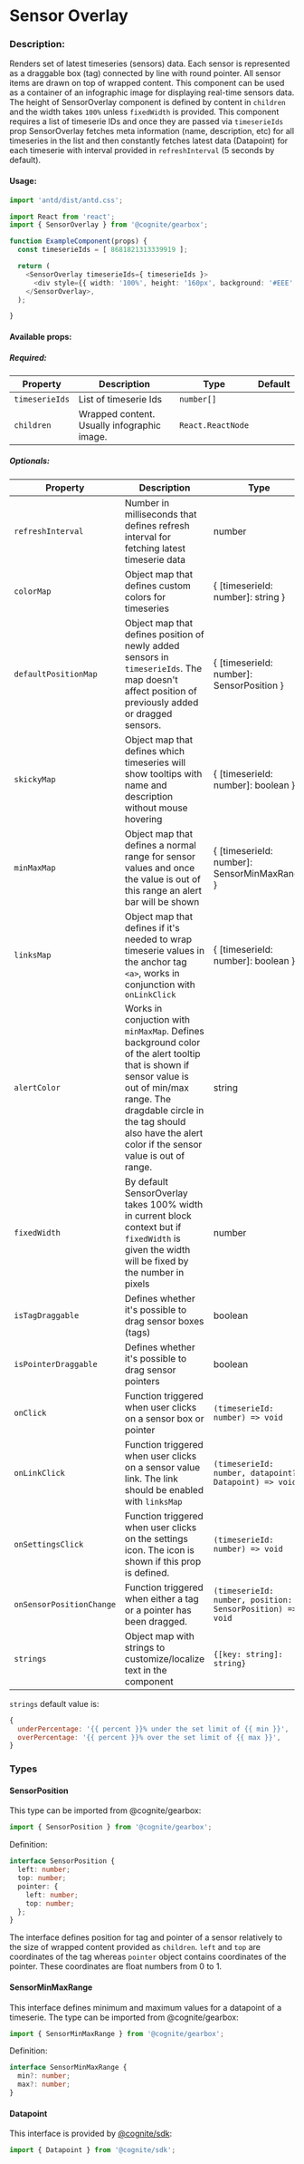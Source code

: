 # Sensor Overlay

<!-- STORY -->

### Description:

Renders set of latest timeseries (sensors) data. Each sensor is represented as a draggable box (tag) connected by line with round pointer. All sensor items are drawn on top of wrapped content.
This component can be used as a container of an infographic image for displaying real-time sensors data.
The height of SensorOverlay component is defined by content in `children` and the width takes `100%` unless `fixedWidth` is provided. This component requires a list of timeserie IDs and once they are passed via
`timeserieIds` prop SensorOverlay fetches meta information (name, description, etc) for all timeseries in the list and then constantly fetches latest data (Datapoint) for each timeserie with interval provided in `refreshInterval` (5 seconds by default).

#### Usage:

```typescript jsx
import 'antd/dist/antd.css';

import React from 'react';
import { SensorOverlay } from '@cognite/gearbox';

function ExampleComponent(props) {
  const timeserieIds = [ 8681821313339919 ];

  return (
    <SensorOverlay timeserieIds={ timeserieIds }>
      <div style={{ width: '100%', height: '160px', background: '#EEE' }} />
    </SensorOverlay>,
  );

}
```

#### Available props:
##### Required:

| Property              | Description                                                        | Type                  | Default |
| --------------------- | ------------------------------------------------------------------ | --------------------- | ------- |
| `timeserieIds`        | List of timeserie Ids                                              | `number[]`            |         |
| `children`            | Wrapped content. Usually infographic image.                        | `React.ReactNode`     |         |

##### Optionals:

| Property              | Description                                                      | Type                               | Default |
| --------------------- | ---------------------------------------------------------------- | ---------------------------------- | ------- |
| `refreshInterval`     | Number in milliseconds that defines refresh interval for fetching latest timeserie data | number      | 5000    |
| `colorMap`            | Object map that defines custom colors for timeseries             | { [timeserieId: number]: string }  |         |
| `defaultPositionMap`  | Object map that defines position of newly added sensors in `timeserieIds`. The map doesn't affect position of previously added or dragged sensors.         | { [timeserieId: number]: SensorPosition }  |          |
| `skickyMap`           | Object map that defines which timeseries will show tooltips with name and description without mouse hovering  | { [timeserieId: number]: boolean } |       |
| `minMaxMap`           | Object map that defines a normal range for sensor values and once the value is out of this range an alert bar will be shown | { [timeserieId: number]: SensorMinMaxRange } |       |
| `linksMap`            | Object map that defines if it's needed to wrap timeserie values in the anchor tag `<a>`, works in conjunction with `onLinkClick` | { [timeserieId: number]: boolean } |       |
| `alertColor`          | Works in conjuction with `minMaxMap`. Defines background color of the alert tooltip that is shown if sensor value is out of min/max range. The dragdable circle in the tag should also have the alert color if the sensor value is out of range. | string  | `#e74c3c`    |
| `fixedWidth`          | By default SensorOverlay takes 100% width in current block context but if `fixedWidth` is given the width will be fixed by the number in pixels  | number |      |
| `isTagDraggable`      | Defines whether it's possible to drag sensor boxes (tags)        | boolean  | true      |
| `isPointerDraggable`  | Defines whether it's possible to drag sensor pointers            | boolean  | true      |
| `onClick`             | Function triggered when user clicks on a sensor box or pointer |`(timeserieId: number) => void`    |         |
| `onLinkClick`         | Function triggered when user clicks on a sensor value link. The link should be enabled with  `linksMap` | `(timeserieId: number, datapoint?: Datapoint) => void`    |         |
| `onSettingsClick`     | Function triggered when user clicks on the settings icon. The icon is shown if this prop is defined. | `(timeserieId: number) => void`    |         |
| `onSensorPositionChange`| Function triggered when either a tag or a pointer has been dragged. | `(timeserieId: number, position: SensorPosition) => void`    |         |
| `strings`              | Object map with strings to customize/localize text in the component    | `{[key: string]: string}`       |             | 

`strings` default value is:
```js
{
  underPercentage: '{{ percent }}% under the set limit of {{ min }}',
  overPercentage: '{{ percent }}% over the set limit of {{ max }}',
}
```

### Types
#### SensorPosition
 This type can be imported from @cognite/gearbox:
```typescript
import { SensorPosition } from '@cognite/gearbox';
```
Definition:
```typescript
interface SensorPosition {
  left: number;
  top: number;
  pointer: {
    left: number;
    top: number;
  };
}
```
The interface defines position for tag and pointer of a sensor relatively to the size of wrapped content provided as `children`. `left` and `top` are coordinates of the tag whereas `pointer` object contains coordinates of the pointer.
These coordinates are float numbers from 0 to 1.
#### SensorMinMaxRange
This interface defines minimum and maximum values for a datapoint of a timeserie.
The type can be imported from @cognite/gearbox:
```typescript
import { SensorMinMaxRange } from '@cognite/gearbox';
```
Definition: 
```typescript
interface SensorMinMaxRange {
  min?: number;
  max?: number;
}
```

#### Datapoint
This interface is provided by [@cognite/sdk](https://github.com/cognitedata/cognitesdk-js):
```typescript
import { Datapoint } from '@cognite/sdk';
```

